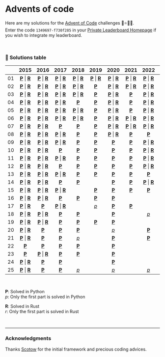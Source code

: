 # Advents of code

Here are my solutions for the [Advent of Code](https://adventofcode.com) challenges 🎄⭐🎅🏻.  
Enter the code `1349697-f730f285` in your [Private Leaderboard Homepage](https://adventofcode.com/2022/leaderboard/private) if you wish to integrate my leaderboard.

&nbsp;



### 🧩 __Solutions table__


<div align="center">

|   |2015|2016|2017|2018|2019|2020|2021|2022|2023|
|:---:|:---:|:---:|:---:|:---:|:---:|:---:|:---:|:---:|:---:|
|01|[**P**](https://github.com/baptistecottier/advents-of-code/tree/main/2015/01/01.py) \| [**R**](https://github.com/baptistecottier/advents-of-code/tree/main/2015/01/01.rs)|[**P**](https://github.com/baptistecottier/advents-of-code/tree/main/2016/01/01.py) \| [**R**](https://github.com/baptistecottier/advents-of-code/tree/main/2016/01/01.rs)|[**P**](https://github.com/baptistecottier/advents-of-code/tree/main/2017/01/01.py) \| [**R**](https://github.com/baptistecottier/advents-of-code/tree/main/2017/01/01.rs)|[**P**](https://github.com/baptistecottier/advents-of-code/tree/main/2018/01/01.py) \| [**R**](https://github.com/baptistecottier/advents-of-code/tree/main/2018/01/01.rs)|[**P**](https://github.com/baptistecottier/advents-of-code/tree/main/2019/01/01.py) \| [**R**](https://github.com/baptistecottier/advents-of-code/tree/main/2019/01/01.rs)|[**P**](https://github.com/baptistecottier/advents-of-code/tree/main/2020/01/01.py) \| [**R**](https://github.com/baptistecottier/advents-of-code/tree/main/2020/01/01.rs)|[**P**](https://github.com/baptistecottier/advents-of-code/tree/main/2021/01/01.py) \| [**R**](https://github.com/baptistecottier/advents-of-code/tree/main/2021/01/01.rs)|[**P**](https://github.com/baptistecottier/advents-of-code/tree/main/2022/01/01.py) \| [**R**](https://github.com/baptistecottier/advents-of-code/tree/main/2022/01/01.rs)||
|02|[**P**](https://github.com/baptistecottier/advents-of-code/tree/main/2015/02/02.py) \| [**R**](https://github.com/baptistecottier/advents-of-code/tree/main/2015/02/02.rs)|[**P**](https://github.com/baptistecottier/advents-of-code/tree/main/2016/02/02.py) \| [**R**](https://github.com/baptistecottier/advents-of-code/tree/main/2016/02/02.rs)|[**P**](https://github.com/baptistecottier/advents-of-code/tree/main/2017/02/02.py) \| [**R**](https://github.com/baptistecottier/advents-of-code/tree/main/2017/02/02.rs)|[**P**](https://github.com/baptistecottier/advents-of-code/tree/main/2018/02/02.py) \| [**R**](https://github.com/baptistecottier/advents-of-code/tree/main/2018/02/02.rs)|[**P**](https://github.com/baptistecottier/advents-of-code/tree/main/2019/02/02.py)                                                                                       |[**P**](https://github.com/baptistecottier/advents-of-code/tree/main/2020/02/02.py) \| [**R**](https://github.com/baptistecottier/advents-of-code/tree/main/2020/02/02.rs)|[**P**](https://github.com/baptistecottier/advents-of-code/tree/main/2021/02/02.py) \| [**R**](https://github.com/baptistecottier/advents-of-code/tree/main/2021/02/02.rs)|[**P**](https://github.com/baptistecottier/advents-of-code/tree/main/2022/02/02.py) \| [**R**](https://github.com/baptistecottier/advents-of-code/tree/main/2022/02/02.rs)||
|03|[**P**](https://github.com/baptistecottier/advents-of-code/tree/main/2015/03/03.py) \| [**R**](https://github.com/baptistecottier/advents-of-code/tree/main/2015/03/03.rs)|[**P**](https://github.com/baptistecottier/advents-of-code/tree/main/2016/03/03.py) \| [**R**](https://github.com/baptistecottier/advents-of-code/tree/main/2016/03/03.rs)|[**P**](https://github.com/baptistecottier/advents-of-code/tree/main/2017/03/03.py) \| [**R**](https://github.com/baptistecottier/advents-of-code/tree/main/2017/03/03.rs)|[**P**](https://github.com/baptistecottier/advents-of-code/tree/main/2018/03/03.py) \| [**R**](https://github.com/baptistecottier/advents-of-code/tree/main/2018/03/03.rs)|[**P**](https://github.com/baptistecottier/advents-of-code/tree/main/2019/03/03.py)                                                                                       |[**P**](https://github.com/baptistecottier/advents-of-code/tree/main/2020/03/03.py) \| [**R**](https://github.com/baptistecottier/advents-of-code/tree/main/2020/03/03.rs)|[**P**](https://github.com/baptistecottier/advents-of-code/tree/main/2021/03/03.py)                                                                                       |[**P**](https://github.com/baptistecottier/advents-of-code/tree/main/2022/03/03.py) \| [**R**](https://github.com/baptistecottier/advents-of-code/tree/main/2022/03/03.rs)||
|04|[**P**](https://github.com/baptistecottier/advents-of-code/tree/main/2015/04/04.py) \| [**R**](https://github.com/baptistecottier/advents-of-code/tree/main/2015/04/04.rs)|[**P**](https://github.com/baptistecottier/advents-of-code/tree/main/2016/04/04.py) \| [**R**](https://github.com/baptistecottier/advents-of-code/tree/main/2016/04/04.rs)|[**P**](https://github.com/baptistecottier/advents-of-code/tree/main/2017/04/04.py) \| [**R**](https://github.com/baptistecottier/advents-of-code/tree/main/2017/04/04.rs)|[**P**](https://github.com/baptistecottier/advents-of-code/tree/main/2018/04/04.py)                                                                                       |[**P**](https://github.com/baptistecottier/advents-of-code/tree/main/2019/04/04.py)                                                                                       |[**P**](https://github.com/baptistecottier/advents-of-code/tree/main/2020/04/04.py) \| [**R**](https://github.com/baptistecottier/advents-of-code/tree/main/2020/04/04.rs)|[**P**](https://github.com/baptistecottier/advents-of-code/tree/main/2021/04/04.py)                                                                                       |[**P**](https://github.com/baptistecottier/advents-of-code/tree/main/2022/04/04.py) \| [**R**](https://github.com/baptistecottier/advents-of-code/tree/main/2022/04/04.rs)||
|05|[**P**](https://github.com/baptistecottier/advents-of-code/tree/main/2015/05/05.py) \| [**R**](https://github.com/baptistecottier/advents-of-code/tree/main/2015/05/05.rs)|[**P**](https://github.com/baptistecottier/advents-of-code/tree/main/2016/05/05.py) \| [**R**](https://github.com/baptistecottier/advents-of-code/tree/main/2016/05/05.rs)|[**P**](https://github.com/baptistecottier/advents-of-code/tree/main/2017/05/05.py) \| [**R**](https://github.com/baptistecottier/advents-of-code/tree/main/2017/05/05.rs)|[**P**](https://github.com/baptistecottier/advents-of-code/tree/main/2018/05/05.py) \| [**R**](https://github.com/baptistecottier/advents-of-code/tree/main/2018/05/05.rs)|[**P**](https://github.com/baptistecottier/advents-of-code/tree/main/2019/05/05.py)                                                                                       |[**P**](https://github.com/baptistecottier/advents-of-code/tree/main/2020/05/05.py) \| [**R**](https://github.com/baptistecottier/advents-of-code/tree/main/2020/05/05.rs)|[**P**](https://github.com/baptistecottier/advents-of-code/tree/main/2021/05/05.py)                                                                                       |[**P**](https://github.com/baptistecottier/advents-of-code/tree/main/2022/05/05.py) \| [**R**](https://github.com/baptistecottier/advents-of-code/tree/main/2022/05/05.rs)||
|06|[**P**](https://github.com/baptistecottier/advents-of-code/tree/main/2015/06/06.py) \| [**R**](https://github.com/baptistecottier/advents-of-code/tree/main/2015/06/06.rs)|[**P**](https://github.com/baptistecottier/advents-of-code/tree/main/2016/06/06.py) \| [**R**](https://github.com/baptistecottier/advents-of-code/tree/main/2016/06/06.rs)|[**P**](https://github.com/baptistecottier/advents-of-code/tree/main/2017/06/06.py) \| [**R**](https://github.com/baptistecottier/advents-of-code/tree/main/2017/06/06.rs)|[**P**](https://github.com/baptistecottier/advents-of-code/tree/main/2018/06/06.py) \| [**R**](https://github.com/baptistecottier/advents-of-code/tree/main/2018/06/06.rs)|[**P**](https://github.com/baptistecottier/advents-of-code/tree/main/2019/06/06.py)                                                                                       |[**P**](https://github.com/baptistecottier/advents-of-code/tree/main/2020/06/06.py) \| [**R**](https://github.com/baptistecottier/advents-of-code/tree/main/2020/06/06.rs)|[**P**](https://github.com/baptistecottier/advents-of-code/tree/main/2021/06/06.py) \| [**R**](https://github.com/baptistecottier/advents-of-code/tree/main/2021/06/06.rs)|[**P**](https://github.com/baptistecottier/advents-of-code/tree/main/2022/06/06.py) \| [**R**](https://github.com/baptistecottier/advents-of-code/tree/main/2022/06/06.rs)||
|07|[**P**](https://github.com/baptistecottier/advents-of-code/tree/main/2015/07/07.py) \| [**R**](https://github.com/baptistecottier/advents-of-code/tree/main/2015/07/07.rs)|[**P**](https://github.com/baptistecottier/advents-of-code/tree/main/2016/07/07.py) \| [**R**](https://github.com/baptistecottier/advents-of-code/tree/main/2016/07/07.rs)|[**P**](https://github.com/baptistecottier/advents-of-code/tree/main/2017/07/07.py)                                                                                       |[**P**](https://github.com/baptistecottier/advents-of-code/tree/main/2018/07/07.py)                                                                                       |[**P**](https://github.com/baptistecottier/advents-of-code/tree/main/2019/07/07.py)                                                                                       |[**P**](https://github.com/baptistecottier/advents-of-code/tree/main/2020/07/07.py) \| [**R**](https://github.com/baptistecottier/advents-of-code/tree/main/2020/07/07.rs)|[**P**](https://github.com/baptistecottier/advents-of-code/tree/main/2021/07/07.py) \| [**R**](https://github.com/baptistecottier/advents-of-code/tree/main/2021/07/07.rs)|[**P**](https://github.com/baptistecottier/advents-of-code/tree/main/2022/07/07.py) \| [**R**](https://github.com/baptistecottier/advents-of-code/tree/main/2022/07/07.rs)||
|08|[**P**](https://github.com/baptistecottier/advents-of-code/tree/main/2015/08/08.py) \| [**R**](https://github.com/baptistecottier/advents-of-code/tree/main/2015/08/08.rs)|[**P**](https://github.com/baptistecottier/advents-of-code/tree/main/2016/08/08.py) \| [**R**](https://github.com/baptistecottier/advents-of-code/tree/main/2016/08/08.rs)|[**P**](https://github.com/baptistecottier/advents-of-code/tree/main/2017/08/08.py) \| [**R**](https://github.com/baptistecottier/advents-of-code/tree/main/2017/08/08.rs)|[**P**](https://github.com/baptistecottier/advents-of-code/tree/main/2018/08/08.py)                                                                                       |[**P**](https://github.com/baptistecottier/advents-of-code/tree/main/2019/08/08.py)                                                                                       |[**P**](https://github.com/baptistecottier/advents-of-code/tree/main/2020/08/08.py) \| [**R**](https://github.com/baptistecottier/advents-of-code/tree/main/2020/08/08.rs)|[**P**](https://github.com/baptistecottier/advents-of-code/tree/main/2021/08/08.py)                                                                                       |[**P**](https://github.com/baptistecottier/advents-of-code/tree/main/2022/08/08.py)                                                                                       ||
|09|[**P**](https://github.com/baptistecottier/advents-of-code/tree/main/2015/09/09.py) \| [**R**](https://github.com/baptistecottier/advents-of-code/tree/main/2015/09/09.rs)|[**P**](https://github.com/baptistecottier/advents-of-code/tree/main/2016/09/09.py) \| [**R**](https://github.com/baptistecottier/advents-of-code/tree/main/2016/09/09.rs)|[**P**](https://github.com/baptistecottier/advents-of-code/tree/main/2017/09/09.py) \| [**R**](https://github.com/baptistecottier/advents-of-code/tree/main/2017/09/09.rs)|[**P**](https://github.com/baptistecottier/advents-of-code/tree/main/2018/09/09.py)                                                                                       |[**P**](https://github.com/baptistecottier/advents-of-code/tree/main/2019/09/09.py)                                                                                       |[**P**](https://github.com/baptistecottier/advents-of-code/tree/main/2020/09/09.py)                                                                                       |[**P**](https://github.com/baptistecottier/advents-of-code/tree/main/2021/09/09.py)                                                                                       |[**P**](https://github.com/baptistecottier/advents-of-code/tree/main/2022/09/09.py) \| [**R**](https://github.com/baptistecottier/advents-of-code/tree/main/2022/09/09.rs)||
|10|[**P**](https://github.com/baptistecottier/advents-of-code/tree/main/2015/10/10.py) \| [**R**](https://github.com/baptistecottier/advents-of-code/tree/main/2015/10/10.rs)|[**P**](https://github.com/baptistecottier/advents-of-code/tree/main/2016/10/10.py) \| [**R**](https://github.com/baptistecottier/advents-of-code/tree/main/2016/10/10.rs)|[**P**](https://github.com/baptistecottier/advents-of-code/tree/main/2017/10/10.py)                                                                                       |[**P**](https://github.com/baptistecottier/advents-of-code/tree/main/2018/10/10.py)                                                                                       |[**P**](https://github.com/baptistecottier/advents-of-code/tree/main/2019/10/10.py)                                                                                       |[**P**](https://github.com/baptistecottier/advents-of-code/tree/main/2020/10/10.py)                                                                                       |[**P**](https://github.com/baptistecottier/advents-of-code/tree/main/2021/10/10.py)                                                                                       |[**P**](https://github.com/baptistecottier/advents-of-code/tree/main/2022/10/10.py) \| [**R**](https://github.com/baptistecottier/advents-of-code/tree/main/2022/10/10.rs)||
|11|[**P**](https://github.com/baptistecottier/advents-of-code/tree/main/2015/11/11.py) \| [**R**](https://github.com/baptistecottier/advents-of-code/tree/main/2015/11/11.rs)|[**P**](https://github.com/baptistecottier/advents-of-code/tree/main/2016/11/11.py) \| [**R**](https://github.com/baptistecottier/advents-of-code/tree/main/2016/11/11.rs)|[**P**](https://github.com/baptistecottier/advents-of-code/tree/main/2017/11/11.py) \| [**R**](https://github.com/baptistecottier/advents-of-code/tree/main/2017/11/11.rs)|[**P**](https://github.com/baptistecottier/advents-of-code/tree/main/2018/11/11.py)                                                                                       |[**P**](https://github.com/baptistecottier/advents-of-code/tree/main/2019/11/11.py)                                                                                       |[**P**](https://github.com/baptistecottier/advents-of-code/tree/main/2020/11/11.py)                                                                                       |[**P**](https://github.com/baptistecottier/advents-of-code/tree/main/2021/11/11.py)                                                                                       |[**P**](https://github.com/baptistecottier/advents-of-code/tree/main/2022/11/11.py) \| [**R**](https://github.com/baptistecottier/advents-of-code/tree/main/2022/11/11.rs)||
|12|[**P**](https://github.com/baptistecottier/advents-of-code/tree/main/2015/12/12.py) \| [**R**](https://github.com/baptistecottier/advents-of-code/tree/main/2015/12/12.rs)|[**P**](https://github.com/baptistecottier/advents-of-code/tree/main/2016/12/12.py) \| [**R**](https://github.com/baptistecottier/advents-of-code/tree/main/2016/12/12.rs)|[**P**](https://github.com/baptistecottier/advents-of-code/tree/main/2017/12/12.py)                                                                                       |[**P**](https://github.com/baptistecottier/advents-of-code/tree/main/2018/12/12.py)                                                                                       |[**P**](https://github.com/baptistecottier/advents-of-code/tree/main/2019/12/12.py)                                                                                       |[**P**](https://github.com/baptistecottier/advents-of-code/tree/main/2020/12/12.py)                                                                                       |[**P**](https://github.com/baptistecottier/advents-of-code/tree/main/2021/12/12.py)                                                                                       |[**P**](https://github.com/baptistecottier/advents-of-code/tree/main/2022/12/12.py) \| [**R**](https://github.com/baptistecottier/advents-of-code/tree/main/2022/12/12.rs)||
|13|[**P**](https://github.com/baptistecottier/advents-of-code/tree/main/2015/13/13.py) \| [**R**](https://github.com/baptistecottier/advents-of-code/tree/main/2015/13/13.rs)|[**P**](https://github.com/baptistecottier/advents-of-code/tree/main/2016/13/13.py) \| [**R**](https://github.com/baptistecottier/advents-of-code/tree/main/2016/13/13.rs)|[**P**](https://github.com/baptistecottier/advents-of-code/tree/main/2017/13/13.py) \| [**R**](https://github.com/baptistecottier/advents-of-code/tree/main/2017/13/13.rs)|[**P**](https://github.com/baptistecottier/advents-of-code/tree/main/2018/13/13.py)                                                                                       |[**P**](https://github.com/baptistecottier/advents-of-code/tree/main/2019/13/13.py)                                                                                       |[**P**](https://github.com/baptistecottier/advents-of-code/tree/main/2020/13/13.py)                                                                                       |[**P**](https://github.com/baptistecottier/advents-of-code/tree/main/2021/13/13.py)                                                                                       |[**P**](https://github.com/baptistecottier/advents-of-code/tree/main/2022/13/13.py)                                                                                       ||
|14|[**P**](https://github.com/baptistecottier/advents-of-code/tree/main/2015/14/14.py) \| [**R**](https://github.com/baptistecottier/advents-of-code/tree/main/2015/14/14.rs)|[**P**](https://github.com/baptistecottier/advents-of-code/tree/main/2016/14/14.py) \| [**R**](https://github.com/baptistecottier/advents-of-code/tree/main/2016/14/14.rs)|[**P**](https://github.com/baptistecottier/advents-of-code/tree/main/2017/14/14.py)                                                                                       |[**P**](https://github.com/baptistecottier/advents-of-code/tree/main/2018/14/14.py)                                                                                       |                                                                                                                                                                          |[**P**](https://github.com/baptistecottier/advents-of-code/tree/main/2020/14/14.py)                                                                                       |[**P**](https://github.com/baptistecottier/advents-of-code/tree/main/2021/14/14.py)                                                                                       |[**P**](https://github.com/baptistecottier/advents-of-code/tree/main/2022/14/14.py) \| [**R**](https://github.com/baptistecottier/advents-of-code/tree/main/2022/14/14.rs)||
|15|[**P**](https://github.com/baptistecottier/advents-of-code/tree/main/2015/15/15.py) \| [**R**](https://github.com/baptistecottier/advents-of-code/tree/main/2015/15/15.rs)|[**P**](https://github.com/baptistecottier/advents-of-code/tree/main/2016/15/15.py) \| [**R**](https://github.com/baptistecottier/advents-of-code/tree/main/2016/15/15.rs)|[**P**](https://github.com/baptistecottier/advents-of-code/tree/main/2017/15/15.py) \| [**R**](https://github.com/baptistecottier/advents-of-code/tree/main/2017/15/15.rs)|                                                                                                                                                                          |[**P**](https://github.com/baptistecottier/advents-of-code/tree/main/2019/15/15.py)                                                                                       |[**P**](https://github.com/baptistecottier/advents-of-code/tree/main/2020/15/15.py)                                                                                       |[**P**](https://github.com/baptistecottier/advents-of-code/tree/main/2021/15/15.py)                                                                                       |[**P**](https://github.com/baptistecottier/advents-of-code/tree/main/2022/15/15.py)                                                                                       ||
|16|[**P**](https://github.com/baptistecottier/advents-of-code/tree/main/2015/16/16.py) \| [**R**](https://github.com/baptistecottier/advents-of-code/tree/main/2015/16/16.rs)|[**P**](https://github.com/baptistecottier/advents-of-code/tree/main/2016/16/16.py) \| [**R**](https://github.com/baptistecottier/advents-of-code/tree/main/2016/16/16.rs)|[**P**](https://github.com/baptistecottier/advents-of-code/tree/main/2017/16/16.py)                                                                                       |[**P**](https://github.com/baptistecottier/advents-of-code/tree/main/2018/16/16.py)                                                                                       |[**P**](https://github.com/baptistecottier/advents-of-code/tree/main/2019/16/16.py)                                                                                       |[**P**](https://github.com/baptistecottier/advents-of-code/tree/main/2020/16/16.py)                                                                                       |                                                                                                                                                                          |                                                                                                                                                                          ||
|17|[**P**](https://github.com/baptistecottier/advents-of-code/tree/main/2015/17/17.py) \| [**R**](https://github.com/baptistecottier/advents-of-code/tree/main/2015/17/17.rs)|[**P**](https://github.com/baptistecottier/advents-of-code/tree/main/2016/17/17.py)                                                                                       |[**P**](https://github.com/baptistecottier/advents-of-code/tree/main/2017/17/17.py) \| [**R**](https://github.com/baptistecottier/advents-of-code/tree/main/2017/17/17.rs)|                                                                                                                                                                          |[ *p* ](https://github.com/baptistecottier/advents-of-code/tree/main/2019/17/17.py)                                                                                       |[**P**](https://github.com/baptistecottier/advents-of-code/tree/main/2020/17/17.py)                                                                                       |[**P**](https://github.com/baptistecottier/advents-of-code/tree/main/2021/17/17.py)                                                                                       |                                                                                                                                                                          ||
|18|[**P**](https://github.com/baptistecottier/advents-of-code/tree/main/2015/18/18.py) \| [**R**](https://github.com/baptistecottier/advents-of-code/tree/main/2015/18/18.rs)|[**P**](https://github.com/baptistecottier/advents-of-code/tree/main/2016/18/18.py) \| [**R**](https://github.com/baptistecottier/advents-of-code/tree/main/2016/18/18.rs)|[**P**](https://github.com/baptistecottier/advents-of-code/tree/main/2017/18/18.py)                                                                                       |[**P**](https://github.com/baptistecottier/advents-of-code/tree/main/2018/18/18.py)                                                                                       |                                                                                                                                                                          |[**P**](https://github.com/baptistecottier/advents-of-code/tree/main/2020/18/18.py)                                                                                       |                                                                                                                                                                          |[ *p* ](https://github.com/baptistecottier/advents-of-code/tree/main/2022/18/18.py)                                                                                       ||
|19|[**P**](https://github.com/baptistecottier/advents-of-code/tree/main/2015/19/19.py) \| [**R**](https://github.com/baptistecottier/advents-of-code/tree/main/2015/19/19.rs)|[**P**](https://github.com/baptistecottier/advents-of-code/tree/main/2016/19/19.py) \| [**R**](https://github.com/baptistecottier/advents-of-code/tree/main/2016/19/19.rs)|[**P**](https://github.com/baptistecottier/advents-of-code/tree/main/2017/19/19.py)                                                                                       |[**P**](https://github.com/baptistecottier/advents-of-code/tree/main/2018/19/19.py)                                                                                       |[**P**](https://github.com/baptistecottier/advents-of-code/tree/main/2019/19/19.py)                                                                                       |[**P**](https://github.com/baptistecottier/advents-of-code/tree/main/2020/19/19.py)                                                                                       |                                                                                                                                                                          |                                                                                                                                                                          ||
|20|[**P**](https://github.com/baptistecottier/advents-of-code/tree/main/2015/20/20.py) \| [**R**](https://github.com/baptistecottier/advents-of-code/tree/main/2015/20/20.rs)|[**P**](https://github.com/baptistecottier/advents-of-code/tree/main/2016/20/20.py)                                                                                       |[**P**](https://github.com/baptistecottier/advents-of-code/tree/main/2017/20/20.py)                                                                                       |[**P**](https://github.com/baptistecottier/advents-of-code/tree/main/2018/20/20.py)                                                                                       |                                                                                                                                                                          |[ *p* ](https://github.com/baptistecottier/advents-of-code/tree/main/2020/20/20.py)                                                                                       |                                                                                                                                                                          |[**P**](https://github.com/baptistecottier/advents-of-code/tree/main/2022/20/20.py)                                                                                       ||
|21|[**P**](https://github.com/baptistecottier/advents-of-code/tree/main/2015/21/21.py) \| [**R**](https://github.com/baptistecottier/advents-of-code/tree/main/2015/21/21.rs)|[**P**](https://github.com/baptistecottier/advents-of-code/tree/main/2016/21/21.py)                                                                                       |[**P**](https://github.com/baptistecottier/advents-of-code/tree/main/2017/21/21.py)                                                                                       |[ *p* ](https://github.com/baptistecottier/advents-of-code/tree/main/2018/21/21.py)                                                                                       |                                                                                                                                                                          |[**P**](https://github.com/baptistecottier/advents-of-code/tree/main/2020/21/21.py)                                                                                       |                                                                                                                                                                          |[**P**](https://github.com/baptistecottier/advents-of-code/tree/main/2022/21/21.py)                                                                                       ||
|22|[**P**](https://github.com/baptistecottier/advents-of-code/tree/main/2015/22/22.py)                                                                                       |[**P**](https://github.com/baptistecottier/advents-of-code/tree/main/2016/22/22.py)                                                                                       |[**P**](https://github.com/baptistecottier/advents-of-code/tree/main/2017/22/22.py)                                                                                       |[**P**](https://github.com/baptistecottier/advents-of-code/tree/main/2018/22/22.py)                                                                                       |                                                                                                                                                                          |[**P**](https://github.com/baptistecottier/advents-of-code/tree/main/2020/22/22.py)                                                                                       |                                                                                                                                                                          |                                                                                                                                                                          ||
|23|[**P**](https://github.com/baptistecottier/advents-of-code/tree/main/2015/23/23.py)                                                                                       |[**P**](https://github.com/baptistecottier/advents-of-code/tree/main/2016/23/23.py) \| [**R**](https://github.com/baptistecottier/advents-of-code/tree/main/2016/23/23.rs)|[**P**](https://github.com/baptistecottier/advents-of-code/tree/main/2017/23/23.py)                                                                                       |[**P**](https://github.com/baptistecottier/advents-of-code/tree/main/2018/23/23.py)                                                                                       |                                                                                                                                                                          |[**P**](https://github.com/baptistecottier/advents-of-code/tree/main/2020/23/23.py)                                                                                       |                                                                                                                                                                          |                                                                                                                                                                          ||
|24|[**P**](https://github.com/baptistecottier/advents-of-code/tree/main/2015/24/24.py) \| [**R**](https://github.com/baptistecottier/advents-of-code/tree/main/2015/24/24.rs)|[**P**](https://github.com/baptistecottier/advents-of-code/tree/main/2016/24/24.py)                                                                                       |[**P**](https://github.com/baptistecottier/advents-of-code/tree/main/2017/24/24.py)                                                                                       |                                                                                                                                                                          |                                                                                                                                                                          |[**P**](https://github.com/baptistecottier/advents-of-code/tree/main/2020/24/24.py)                                                                                       |                                                                                                                                                                          |                                                                                                                                                                          ||
|25|[**P**](https://github.com/baptistecottier/advents-of-code/tree/main/2015/25/25.py) \| [**R**](https://github.com/baptistecottier/advents-of-code/tree/main/2015/25/25.rs)|[**P**](https://github.com/baptistecottier/advents-of-code/tree/main/2016/25/25.py)                                                                                       |[**P**](https://github.com/baptistecottier/advents-of-code/tree/main/2017/25/25.py)                                                                                       |[ *p* ](https://github.com/baptistecottier/advents-of-code/tree/main/2018/25/25.py)                                                                                       |                                                                                                                                                                          |[ *p* ](https://github.com/baptistecottier/advents-of-code/tree/main/2020/25/25.py)                                                                                       |                                                                                                                                                                          |[ *p* ](https://github.com/baptistecottier/advents-of-code/tree/main/2022/25/25.py)                                                                                       ||
</div>
&nbsp;

**P**: Solved in Python  
*p*: Only the first part is solved in Python  

**R**: Solved in Rust  
*r*: Only the first part is solved in Rust

&nbsp;

----

### Acknowledgments
Thanks [Scotow](https://github.com/scotow) for the initial framework and precious coding advices.
